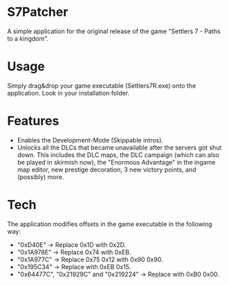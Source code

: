 # S7Patcher
A simple application for the original release of the game "Settlers 7 - Paths to a kingdom".

# Usage
Simply drag&drop your game executable (Settlers7R.exe) onto the application. Look in your installation folder.

# Features
- Enables the Development-Mode (Skippable intros).
- Unlocks all the DLCs that became unavailable after the servers got shut down. This includes the DLC maps, the DLC campaign (which can also be played in skirmish now), the "Enormous Advantage" in the ingame map editor, new prestige decoration, 3 new victory points, and (possibly) more.

# Tech
The application modifies offsets in the game executable in the following way:
- "0xD40E" -> Replace 0x1D with 0x2D.
- "0x1A978E" -> Replace 0x74 with 0xEB.
- "0x1A977C" -> Replace 0x75 0x12 with 0x90 0x90.
- "0x195C34" -> Replace with 0xEB 0x15.
- "0x64477C", "0x21929C" and "0x219224" -> Replace with 0xB0 0x00.

